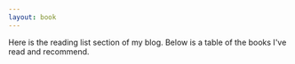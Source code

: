 ```yaml
---
layout: book
---
```


Here is the reading list section of my blog. Below is a table of the books I've read and recommend.


